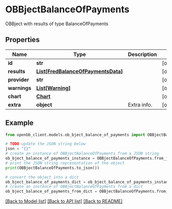 # OBBjectBalanceOfPayments

OBBject with results of type BalanceOfPayments

## Properties

Name | Type | Description | Notes
------------ | ------------- | ------------- | -------------
**id** | **str** |  | [optional] 
**results** | [**List[FredBalanceOfPaymentsData]**](FredBalanceOfPaymentsData.md) |  | [optional] 
**provider** | **str** |  | [optional] 
**warnings** | [**List[Warning]**](Warning.md) |  | [optional] 
**chart** | [**Chart**](Chart.md) |  | [optional] 
**extra** | **object** | Extra info. | [optional] 

## Example

```python
from openbb_client.models.ob_bject_balance_of_payments import OBBjectBalanceOfPayments

# TODO update the JSON string below
json = "{}"
# create an instance of OBBjectBalanceOfPayments from a JSON string
ob_bject_balance_of_payments_instance = OBBjectBalanceOfPayments.from_json(json)
# print the JSON string representation of the object
print(OBBjectBalanceOfPayments.to_json())

# convert the object into a dict
ob_bject_balance_of_payments_dict = ob_bject_balance_of_payments_instance.to_dict()
# create an instance of OBBjectBalanceOfPayments from a dict
ob_bject_balance_of_payments_from_dict = OBBjectBalanceOfPayments.from_dict(ob_bject_balance_of_payments_dict)
```
[[Back to Model list]](../README.md#documentation-for-models) [[Back to API list]](../README.md#documentation-for-api-endpoints) [[Back to README]](../README.md)


